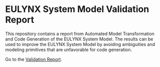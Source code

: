 # EULYNX System Model Validation Report

This repository contains a report from Automated Model Transformation and Code Generation of the EULYNX System Model.
The results can be used to improve the EULYNX System Model by avoiding ambiguities and modeling primitives that are unfavorable for code generation.

Go to the [Validation Report](https://eulynx-live.github.io/system-model-validation/).
